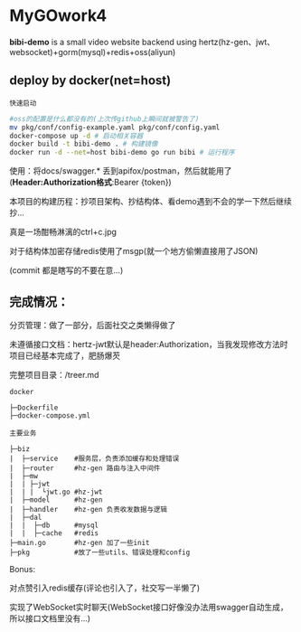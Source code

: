# MyGOwork4

**bibi-demo** is a small video website backend using hertz(hz-gen、jwt、websocket)+gorm(mysql)+redis+oss(aliyun)

## deploy by docker(net=host)
`快速启动`
```bash
#oss的配置是什么都没有的(上次传github上瞬间就被警告了)
mv pkg/conf/config-example.yaml pkg/conf/config.yaml
docker-compose up -d # 启动相关容器
docker build -t bibi-demo . # 构建镜像
docker run -d --net=host bibi-demo go run bibi # 运行程序
```

使用：将docs/swagger.* 丢到apifox/postman，然后就能用了(**Header:Authorization格式**:Bearer {token})

本项目的构建历程：抄项目架构、抄结构体、看demo遇到不会的学一下然后继续抄...

真是一场酣畅淋漓的ctrl+c.jpg

对于结构体加密存储redis使用了msgp(就一个地方偷懒直接用了JSON) 

(commit 都是瞎写的不要在意...)

## 完成情况：
分页管理：做了一部分，后面社交之类懒得做了

未遵循接口文档：hertz-jwt默认是header:Authorization，当我发现修改方法时项目已经基本完成了，肥肠爆芡

完整项目目录：/treer.md

`docker`
```
├─Dockerfile
├─docker-compose.yml
```

`主要业务`
```
├─biz
|  ├─service    #服务层，负责添加缓存和处理错误
|  ├─router     #hz-gen 路由与注入中间件
|  ├─mw
|  | ├─jwt
|  | |  └jwt.go #hz-jwt
|  ├─model      #hz-gen
|  ├─handler    #hz-gen 负责收发数据与逻辑
|  ├─dal
|  |  ├─db      #mysql
|  |  ├─cache   #redis
├─main.go       #hz-gen 加了一些init
├─pkg           #放了一些utils、错误处理和config
```

Bonus:
    
对点赞引入redis缓存(评论也引入了，社交写一半懒了)

实现了WebSocket实时聊天(WebSocket接口好像没办法用swagger自动生成，所以接口文档里没有...)
